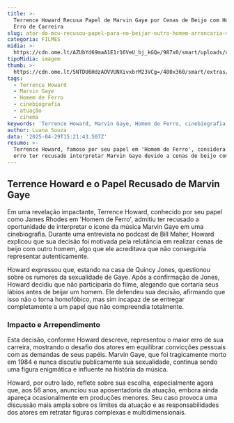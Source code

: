 ```yaml
---
title: >-
  Terrence Howard Recusa Papel de Marvin Gaye por Cenas de Beijo com Homens: Um
  Erro de Carreira
slug: ator-do-mcu-recusou-papel-para-no-beijar-outro-homem-arrancaria-meus-lbios
categoria: FILMES
midia: >-
  https://cdn.ome.lt/AZUbYd69maA1E1r16VeU_bj_kGQ=/987x0/smart/uploads/conteudo/fotos/OMELETE_CAPA_-_2025-04-29T114834.684.png
tipoMidia: imagem
thumb: >-
  https://cdn.ome.lt/5NTDU6HdzAOVVUNXivxbrM23VCg=/480x360/smart/extras/conteudos/omelete_THUMB_-_2025-04-29T114823.127.png
tags:
  - Terrence Howard
  - Marvin Gaye
  - Homem de Ferro
  - cinebiografia
  - atuação
  - cinema
keywords: 'Terrence Howard, Marvin Gaye, Homem de Ferro, cinebiografia, atuação, cinema'
author: Luana Souza
data: '2025-04-29T15:21:43.507Z'
resumo: >-
  Terrence Howard, famoso por seu papel em 'Homem de Ferro', considera um grande
  erro ter recusado interpretar Marvin Gaye devido a cenas de beijo com homens.
---
```


## Terrence Howard e o Papel Recusado de Marvin Gaye

Em uma revelação impactante, Terrence Howard, conhecido por seu papel como James Rhodes em 'Homem de Ferro', admitiu ter recusado a oportunidade de interpretar o ícone da música Marvin Gaye em uma cinebiografia. Durante uma entrevista no podcast de Bill Maher, Howard explicou que sua decisão foi motivada pela relutância em realizar cenas de beijo com outro homem, algo que ele acreditava que não conseguiria representar autenticamente.

Howard expressou que, estando na casa de Quincy Jones, questionou sobre os rumores da sexualidade de Gaye. Após a confirmação de Jones, Howard decidiu que não participaria do filme, alegando que cortaria seus lábios antes de beijar um homem. Ele defendeu sua decisão, afirmando que isso não o torna homofóbico, mas sim incapaz de se entregar completamente a um papel que não compreendia totalmente.

### Impacto e Arrependimento

Esta decisão, conforme Howard descreve, representou o maior erro de sua carreira, mostrando o desafio dos atores em equilibrar convicções pessoais com as demandas de seus papéis. Marvin Gaye, que foi tragicamente morto em 1984 e nunca discutiu publicamente sua sexualidade, continua sendo uma figura enigmática e influente na história da música.

Howard, por outro lado, reflete sobre sua escolha, especialmente agora que, aos 56 anos, anunciou sua aposentadoria da atuação, embora ainda apareça ocasionalmente em produções menores. Seu caso provoca uma discussão mais ampla sobre os limites da atuação e as responsabilidades dos atores em retratar figuras complexas e multidimensionais.
